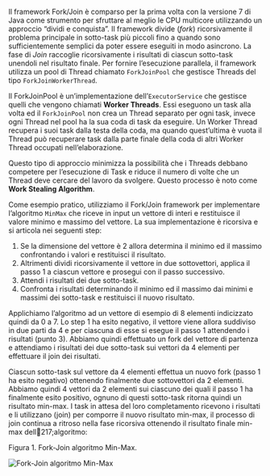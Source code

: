 Il framework Fork/Join è comparso per la prima volta con la versione 7 di Java come strumento per sfruttare al meglio le CPU multicore utilizzando un approccio “dividi e conquista”. Il framework divide (_fork_) ricorsivamente il problema principale in sotto-task più piccoli fino a quando sono sufficientemente semplici da poter essere eseguiti in modo asincrono. La fase di _Join_ raccoglie ricorsivamente i risultati di ciascun sotto-task unendoli nel risultato finale. Per fornire l’esecuzione parallela, il framework utilizza un pool di Thread chiamato `ForkJoinPool` che gestisce Threads del tipo `ForkJoinWorkerThread`.

Il ForkJoinPool è un’implementazione dell’`ExecutorService` che gestisce quelli che vengono chiamati **Worker Threads**. Essi eseguono un task alla volta ed il `ForkJoinPool` non crea un Thread separato per ogni task, invece ogni Thread nel pool ha la sua coda di task da eseguire. Un Worker Thread recupera i suoi task dalla testa della coda, ma quando quest’ultima è vuota il Thread può recuperare task dalla parte finale della coda di altri Worker Thread occupati nell’elaborazione.

Questo tipo di approccio minimizza la possibilità che i Threads debbano competere per l’esecuzione di Task e riduce il numero di volte che un Thread deve cercare del lavoro da svolgere. Questo processo è noto come **Work Stealing Algorithm**.

Come esempio pratico, utilizziamo il Fork/Join framework per implementare l’algoritmo `MinMax` che riceve in input un vettore di interi e restituisce il valore minimo e massimo del vettore. La sua implementazione è ricorsiva e si articola nei seguenti step:

1.  Se la dimensione del vettore è 2 allora determina il minimo ed il massimo confrontando i valori e restituisci il risultato.
2.  Altrimenti dividi ricorsivamente il vettore in due sottovettori, applica il passo 1 a ciascun vettore e prosegui con il passo successivo.
3.  Attendi i risultati dei due sotto-task.
4.  Confronta i risultati determinando il minimo ed il massimo dai minimi e massimi dei sotto-task e restituisci il nuovo risultato.

Applichiamo l’algoritmo ad un vettore di esempio di 8 elementi indicizzato quindi da 0 a 7. Lo step 1 ha esito negativo, il vettore viene allora suddiviso in due parti da 4 e per ciascuna di esse si esegue il passo 1 attendendo i risultati (punto 3). Abbiamo quindi effettuato un fork del vettore di partenza e attendiamo i risultati dei due sotto-task sui vettori da 4 elementi per effettuare il join dei risultati.

Ciascun sotto-task sul vettore da 4 elementi effettua un nuovo fork (passo 1 ha esito negativo) ottenendo finalmente due sottovettori da 2 elementi. Abbiamo quindi 4 vettori da 2 elementi sui ciascuno dei quali il passo 1 ha finalmente esito positivo, ognuno di questi sotto-task ritorna quindi un risultato min-max. I task in attesa del loro completamento ricevono i risultati e li utilizzano (join) per comporre il nuovo risultato min-max, il processo di join continua a ritroso nella fase ricorsiva ottenendo il risultato finale min-max dell217;algoritmo:

Figura 1. Fork-Join algoritmo Min-Max.

![Fork-Join algoritmo Min-Max](http://www.html.it/wp-content/uploads/2017/11/minMax.png)